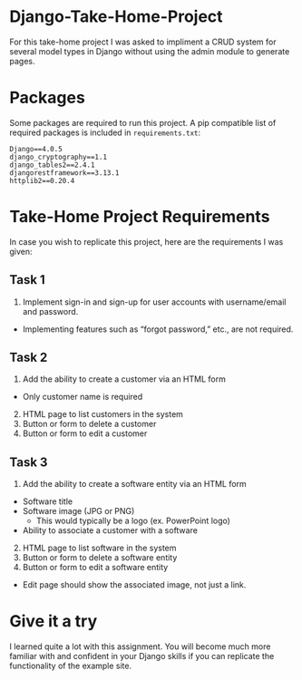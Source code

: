 # Django-Take-Home-Project
For this take-home project I was asked to impliment a CRUD system for several model types in Django without using the admin module to generate pages.

# Packages
Some packages are required to run this project. A pip compatible list of required packages is included in `requirements.txt`:
```
Django==4.0.5
django_cryptography==1.1
django_tables2==2.4.1
djangorestframework==3.13.1
httplib2==0.20.4
```

# Take-Home Project Requirements
In case you wish to replicate this project, here are the requirements I was given:

## Task 1
1. Implement sign-in and sign-up for user accounts with username/email and password.
  - Implementing features such as “forgot password,” etc., are not required.

## Task 2
1. Add the ability to create a customer via an HTML form
  - Only customer name is required
2. HTML page to list customers in the system
3. Button or form to delete a customer
4. Button or form to edit a customer

## Task 3
1. Add the ability to create a software entity via an HTML form
  - Software title
  - Software image (JPG or PNG)
    - This would typically be a logo (ex. PowerPoint logo)
- Ability to associate a customer with a software
2. HTML page to list software in the system
3. Button or form to delete a software entity
4. Button or form to edit a software entity
  - Edit page should show the associated image, not just a link.

# Give it a try
I learned quite a lot with this assignment. You will become much more familiar with and confident in your Django skills if you can replicate the functionality of the example site.
